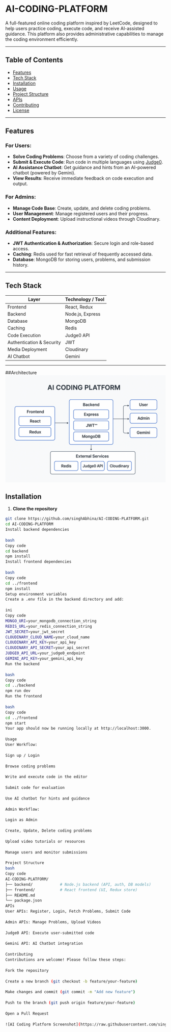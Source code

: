 # AI-CODING-PLATFORM


A full-featured online coding platform inspired by LeetCode, designed to help users practice coding, execute code, and receive AI-assisted guidance. This platform also provides administrative capabilities to manage the coding environment efficiently.

---

## Table of Contents

- [Features](#features)  
- [Tech Stack](#tech-stack)  
- [Installation](#installation)  
- [Usage](#usage)  
- [Project Structure](#project-structure)  
- [APIs](#apis)  
- [Contributing](#contributing)  
- [License](#license)  

---

## Features

### For Users:
- **Solve Coding Problems**: Choose from a variety of coding challenges.  
- **Submit & Execute Code**: Run code in multiple languages using [Judge0](https://judge0.com/).  
- **AI Assistance Chatbot**: Get guidance and hints from an AI-powered chatbot (powered by Gemini).  
- **View Results**: Receive immediate feedback on code execution and output.  

### For Admins:
- **Manage Code Base**: Create, update, and delete coding problems.  
- **User Management**: Manage registered users and their progress.  
- **Content Deployment**: Upload instructional videos through Cloudinary.  

### Additional Features:
- **JWT Authentication & Authorization**: Secure login and role-based access.  
- **Caching**: Redis used for fast retrieval of frequently accessed data.  
- **Database**: MongoDB for storing users, problems, and submission history.  

---

## Tech Stack

| Layer                     | Technology / Tool |
|----------------------------|-----------------|
| Frontend                   | React, Redux    |
| Backend                    | Node.js, Express|
| Database                   | MongoDB         |
| Caching                    | Redis           |
| Code Execution             | Judge0 API      |
| Authentication & Security  | JWT             |
| Media Deployment           | Cloudinary      |
| AI Chatbot                 | Gemini          |

---
##Architecture
![Alt Text](https://github.com/singhAbhina/AI-CODING-PLATFORM/blob/main/leetcode%20_system_architecture.png)

## Installation

1. **Clone the repository**
```bash
git clone https://github.com/singhAbhina/AI-CODING-PLATFORM.git
cd AI-CODING-PLATFORM
Install backend dependencies

bash
Copy code
cd backend
npm install
Install frontend dependencies

bash
Copy code
cd ../frontend
npm install
Setup environment variables
Create a .env file in the backend directory and add:

ini
Copy code
MONGO_URI=your_mongodb_connection_string
REDIS_URL=your_redis_connection_string
JWT_SECRET=your_jwt_secret
CLOUDINARY_CLOUD_NAME=your_cloud_name
CLOUDINARY_API_KEY=your_api_key
CLOUDINARY_API_SECRET=your_api_secret
JUDGE0_API_URL=your_judge0_endpoint
GEMINI_API_KEY=your_gemini_api_key
Run the backend

bash
Copy code
cd ../backend
npm run dev
Run the frontend

bash
Copy code
cd ../frontend
npm start
Your app should now be running locally at http://localhost:3000.

Usage
User Workflow:

Sign up / Login

Browse coding problems

Write and execute code in the editor

Submit code for evaluation

Use AI chatbot for hints and guidance

Admin Workflow:

Login as Admin

Create, Update, Delete coding problems

Upload video tutorials or resources

Manage users and monitor submissions

Project Structure
bash
Copy code
AI-CODING-PLATFORM/
├── backend/            # Node.js backend (API, auth, DB models)
├── frontend/           # React frontend (UI, Redux store)
├── README.md
└── package.json
APIs
User APIs: Register, Login, Fetch Problems, Submit Code

Admin APIs: Manage Problems, Upload Videos

Judge0 API: Execute user-submitted code

Gemini API: AI Chatbot integration

Contributing
Contributions are welcome! Please follow these steps:

Fork the repository

Create a new branch (git checkout -b feature/your-feature)

Make changes and commit (git commit -m "Add new feature")

Push to the branch (git push origin feature/your-feature)

Open a Pull Request

![AI Coding Platform Screenshot](https://raw.githubusercontent.com/singhAbhina/AI-CODING-PLATFORM/main/Screenshot%202025-09-08%20222351.png)



